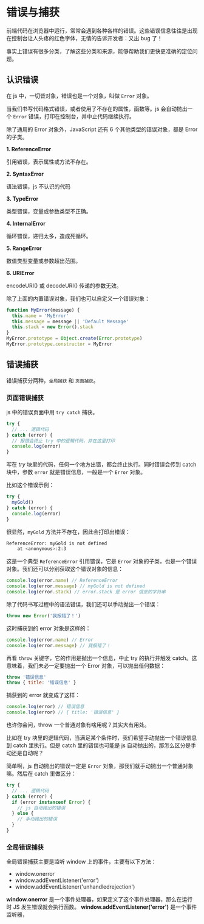 # 错误与捕获

前端代码在浏览器中运行，常常会遇到各种各样的错误。这些错误信息往往是出现在控制台让人头疼的红色字体，无情的告诉开发者：又出 bug 了！

事实上错误有很多分类，了解这些分类和来源，能够帮助我们更快更准确的定位问题。

## 认识错误

在 js 中，一切皆对象，错误也是一个对象，叫做 `Error` 对象。

当我们书写代码格式错误，或者使用了不存在的属性，函数等。js 会自动抛出一个 `Error` 错误，打印在控制台，并中止代码继续执行。

除了通用的 Error 对象外，JavaScript 还有 6 个其他类型的错误对象，都是 Error 的子类。

**1. ReferenceError**

引用错误，表示属性或方法不存在。

**2. SyntaxError**

语法错误，js 不认识的代码

**3. TypeError**

类型错误，变量或参数类型不正确。

**4. InternalError**

循环错误，递归太多，造成死循环。

**5. RangeError**

数值类型变量或参数超出范围。

**6. URIError**

encodeURI() 或 decodeURI() 传递的参数无效。

除了上面的内置错误对象，我们也可以自定义一个错误对象：

```js
function MyError(message) {
  this.name = 'MyError'
  this.message = message || 'Default Message'
  this.stack = new Error().stack
}
MyError.prototype = Object.create(Error.prototype)
MyError.prototype.constructor = MyError
```

## 错误捕获

错误捕获分两种，`全局捕获` 和 `页面捕获`。

### 页面错误捕获

js 中的错误页面中用 `try catch` 捕获。

```js
try {
  // ... 逻辑代码
} catch (error) {
  // 报错会终止 try 中的逻辑代码，并在这里打印
  console.log(error)
}
```

写在 _try_ 块里的代码，任何一个地方出错，都会终止执行。同时错误会传到 catch 块中，参数 `error` 就是错误信息，一般是一个 `Error` 对象。

比如这个错误示例：

```js
try {
  myGold()
} catch (error) {
  console.log(error)
}
```

很显然，`myGold` 方法并不存在，因此会打印出错误：

```sh
ReferenceError: myGold is not defined
    at <anonymous>:2:3
```

这是一个典型 `ReferenceError` 引用错误，它是 `Error` 对象的子类，也是一个错误对象。我们还可以分别获取这个错误对象的信息：

```js
console.log(error.name) // ReferenceError
console.log(error.message) // myGold is not defined
console.log(error.stack) // error.stack 是 error 信息的字符串
```

除了代码书写过程中的语法错误，我们还可以手动抛出一个错误：

```js
throw new Error('我报错了！')
```

这时捕获到的 error 对象是这样的：

```js
console.log(error.name) // Error
console.log(error.message) // 我报错了！
```

再看 `throw` 关键字，它的作用是抛出一个信息，中止 try 的执行并触发 catch。这意味着，我们未必一定要抛出一个 Error 对象，可以抛出任何数据：

```js
throw '错误信息'
throw { title: '错误信息' }
```

捕获到的 error 就变成了这样：

```js
console.log(error) // 错误信息
console.log(error) // { title: '错误信息' }
```

也许你会问，throw 一个普通对象有啥用呢？其实大有用处。

比如在 try 块里的逻辑代码，当满足某个条件时，我们希望手动抛出一个错误信息到 catch 里执行。但是 catch 里的错误也可能是 js 自动抛出的，那怎么区分是手动还是自动呢？

简单啊，js 自动抛出的错误一定是 `Error` 对象，那我们就手动抛出一个普通对象嘛。然后在 catch 里做区分：

```js
try {
  // ... 逻辑代码
} catch (error) {
  if (error instanceof Error) {
    // js 自动抛出的错误
  } else {
    // 手动抛出的错误
  }
}
```

### 全局错误捕获

全局错误捕获主要是监听 window 上的事件，主要有以下方法：

- window.onerror
- window.addEventListener('error')
- window.addEventListener('unhandledrejection')

**window.onerror** 是一个事件处理器，如果定义了这个事件处理器，那么在运行时 JS 发生错误就会执行函数。
**window.addEventListener('error')** 是一个事件监听器，
